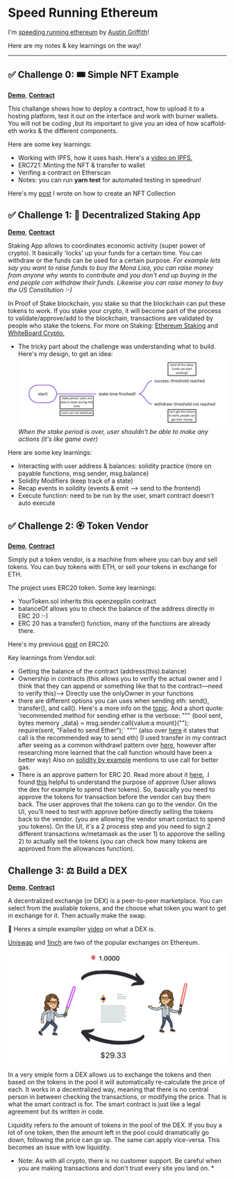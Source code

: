 # Speed Running Ethereum

I'm [speeding running ethereum](https://speedrunethereum.com/) by [Austin Griffith](https://twitter.com/austingriffith)! 

Here are my notes & key learnings on the way!

----

## ✅ Challenge 0: 🎟 Simple NFT Example

**[Demo](https://challenge0-speedrunning.surge.sh/)**,  **[Contract](https://rinkeby.etherscan.io/address/0x1aEda3999686e3933DEf92bF6A87228043985398)**

This challange shows how to deploy a contract, how to upload it to a hosting platform, test it out on the interface and work with burner wallets. You will not be coding ,but its important to give you an idea of how scaffold-eth works & the different components. 

Here are some key learnings:
- Working with IPFS, how it uses hash. Here's a [video on IPFS.](https://www.youtube.com/watch?v=5Uj6uR3fp-U&ab_channel=SimplyExplained)
- ERC721: Minting the NFT & transfer to wallet 
- Verifing a contract on Etherscan
- Notes: you can run **yarn test** for automated testing in speedrun!

Here's my [post](https://eda.hashnode.dev/create-your-own-nft-collection-on-ethereum) I wrote on how to create an NFT Collection 

## ✅ Challenge 1: 🥩 Decentralized Staking App

**[Demo](https://challenge1-speedrunning.surge.sh/)**, **[Contract](https://rinkeby.etherscan.io/address/0x1175D26ff811ccCf7FB54CC889295df66876CE8C#code)**

Staking App allows to coordinates economic activity (super power of crypto). It basically 'locks' up your funds for a certain time. You can withdraw or the funds can be used for a certain purpose. *For example lets say you want to raise funds to buy the Mona Lisa, you can raise money from anyone why wants to contribute and you don't end up buying in the end people can withdraw their funds. Likewise you can raise money to buy the US Constitution :-)*

In Proof of Stake blockchain, you stake so that the blockchain can put these tokens to work. If you stake your crypto, it will become part of the process to validate/approve/add to the blockchain, transactions are validated by people who stake the tokens. For more on Staking: [Ethereum Staking](https://ethereum.org/en/staking/#stake) and [WhiteBoard Crypto.](https://www.youtube.com/watch?v=vZ2UZdB07fo&ab_channel=WhiteboardCrypto)

* The tricky part about the challenge was understanding what to build. Here's my design, to get an idea:
![staking app](./images/staking_app_design.png)
*When the stake period is over, user shouldn't be able to make any actions (it's like game over)*

Here are some key learnings:
- Interacting with user address & balances: solidity practice (more on payable functions, msg.sender, msg.balance)
- Solidity Modifiers (keep track of a state) 
- Recap events in soildity (events & emit --> send to the frontend)
- Execute function: need to be run by the user, smart contract doesn't auto execute 

## ✅  Challenge 2: 🏵 Token Vendor

**[Demo](https://challenge1-speedrunningethereum.surge.sh/)**, **[Contract](https://rinkeby.etherscan.io/address/0xA966A7776Eb58772dF33C52CA481b6C934A03415#code)**

Simply put a token vendor, is a machine from where you can buy and sell tokens. You can buy tokens with ETH, or sell your tokens in exchange for ETH. 

The project uses ERC20 token. Some key learnings:
 -  YourToken.sol inherits this openzepplin contract 
 -  balanceOf allows you to check the balance of the address directly in ERC 20 :-)
 -  ERC 20 has a transfer() function, many of the functions are already there.

Here's my previous [post](https://eda.hashnode.dev/create-your-own-cryptocurrency-token) on ERC20. 

Key learnings from Vendor.sol: 
-  Getting the balance of the contract (address(this).balance)
-  Ownership in contracts (this allows you to verify the actual owner and I think that they can append or something like that to the contract—need to verify this)--> Directly use the onlyOwner in your functions
- there are different options you can uses when sending eth: send(), transfer(), and call(). Here's a more info on the [topic](https://github.com/scaffold-eth/scaffold-eth/tree/send-ether-reentrancy). And a short quote:
'recommended method for sending ether is the verbose: """ (bool sent, bytes memory _data) = msg.sender.call{value:a mount}(""); require(sent, "Failed to send Ether");` """'
(also over [here](https://blockchain-academy.hs-mittweida.de/courses/solidity-coding-beginners-to-intermediate/lessons/solidity-2-sending-ether-receiving-ether-emitting-events/topic/sending-ether-send-vs-transfer-vs-call/) it states that call is the recommended way to send eth)
(I used transfer in my contract after seeing as a common withdrawl pattern over [here](https://docs.soliditylang.org/en/v0.8.7/common-patterns.html), however after researching more learned that the call function whould have been a better way) Also on [solidity by example](https://solidity-by-example.org/sending-ether/) mentions to use call for better gas.
- There is an approve pattern for ERC 20. Read more about it [here.](https://docs.ethhub.io/guides/a-straightforward-guide-erc20-tokens/) .I found [this](https://stackoverflow.com/questions/70672642/whats-the-purpose-of-the-approve-function-in-erc-20) helpful to understand the purpose of approve (User allows the dex for example to spend their tokens). So, basically you need to approve the tokens for transaction before the vendor can buy them back. The user approves that the tokens can go to the vendor. On the UI, you'll need to test with approve before directly selling the tokens back to the vendor. (you are allowing the vendor smart contact to spend you tokens). On the UI, it's a 2 process step and you need to sign 2 different transactions w/metamask as the user 1) to apporove the selling 2) to actually sell the tokens (you can check how many tokens are approved from the allowances function). 


## Challenge 3: ⚖️ Build a DEX


**[Demo]()**, **[Contract]()**

A decentralized exchange (or DEX) is a peer-to-peer marketplace.  You can select from the avaliable tokens, and the choose what token you want to get in exchange for it. Then actually make the swap. 

🎥 Heres a simple examplier [video](https://www.youtube.com/watch?v=2tTVJL4bpTU&ab_channel=WhiteboardCrypto ) on what a DEX is.

[Uniswap](https://uniswap.org/) and [1inch](https://1inch.io/) are two of the popular exchanges on Ethereum. 

![dex image](./images/dex_image.png)

In a very smiple form a DEX allows us to exchange the tokens and then based on the tokens in the pool it will automatically re-calculate the price of each. It works in a decentralized way, meaning that there is no central person in between checking the transactions, or modifying the price. That is what the smart contract is for. The smart contract is just like a legal agreement but its written in code. 

Liquidity refers to the amount of tokens in the pool of the DEX. If you buy a lot of one token, then the amount left in the pool could dramatically go down, following the price can go up. The same can apply vice-versa. This becomes an issue with low liquidity. 

* Note: As with all crypto, there is no customer support. Be careful when you are making transactions and don't trust every site you land on. *



